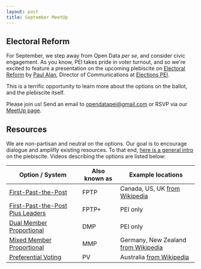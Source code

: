 ```yaml
---
layout: post
title: September MeetUp
---
```


## Electoral Reform

For September, we step away from Open Data *per se*, and consider civic engagement. As you know, PEI takes pride in voter turnout, and so we're excited to feature a presentation on the upcoming plebiscite on [Electoral Reform](http://yourchoicepei.ca) by [Paul Alan](http://twitter.com/peipaulalan), Director of Communications at [Elections PEI](http://electionspei.ca).

This is a terrific opportunity to learn more about the options on the ballot, and the plebiscite itself. 

Please join us! Send an email to opendatapei@gmail.com or RSVP via our [MeetUp page](http://www.meetup.com/Open-Data-PEI/events/233915223/).

## Resources

We are non-partisan and neutral on the options. Our goal is to encourage dialogue and amplifly existing resources. To that end, [here is a general intro](https://www.youtube.com/watch?v=IHlDdIKcpF8) on the plebiscite. Videos describing the options are listed below:

| Option / System | Also known as | Example locations | 
| ------------- | -------- | ---------- |
| [First-Past-the-Post](https://www.youtube.com/watch?v=Xs2_SXiy-o8) | FPTP | Canada, US, UK [from Wikipedia](https://en.wikipedia.org/wiki/First-past-the-post_voting) |
| [First-Past-the-Post Plus Leaders](https://www.youtube.com/watch?v=Ym1-hqkMNsQ) | FPTP+ | PEI only | 
| [Dual Member Proportional](https://www.youtube.com/watch?v=FdN7Jb1wCBY) | DMP | PEI only |
| [Mixed Member Proportional](https://www.youtube.com/watch?v=fskEeYj4kWo) | MMP | Germany, New Zealand [from Wikipedia](https://en.wikipedia.org/wiki/Mixed-member_proportional_representation)
| [Preferential Voting](https://www.youtube.com/watch?v=UZA0tLf0300) | PV | Australia [from Wikipedia](https://en.wikipedia.org/wiki/Instant-runoff_voting) |

